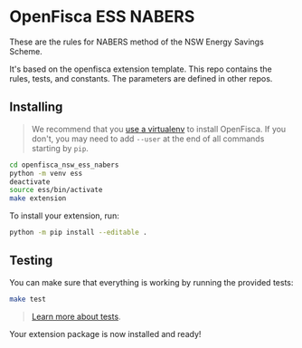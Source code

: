 # OpenFisca ESS NABERS

These are the rules for NABERS method of the NSW Energy Savings Scheme. 

It's based on the openfisca extension template. This repo contains the rules, tests, and constants. The parameters are defined in other repos.


## Installing

> We recommend that you [use a virtualenv](https://github.com/openfisca/country-template/blob/master/README.md#setting-up-a-virtual-environment-with-pew) to install OpenFisca. If you don't, you may need to add `--user` at the end of all commands starting by `pip`.

```sh
cd openfisca_nsw_ess_nabers
python -m venv ess 
deactivate
source ess/bin/activate
make extension

```
To install your extension, run:

```sh
python -m pip install --editable .
```

## Testing

You can make sure that everything is working by running the provided tests:

```sh
make test
```

> [Learn more about tests](http://openfisca.org/doc/coding-the-legislation/writing_yaml_tests.html).

Your extension package is now installed and ready!
